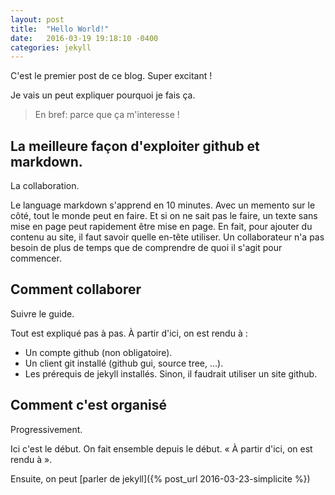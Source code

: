 ```yaml
---
layout: post
title:  "Hello World!"
date:   2016-03-19 19:18:10 -0400
categories: jekyll
---
```

C'est le premier post de ce blog. Super excitant !

Je vais un peut expliquer pourquoi je fais ça. 

> En bref: parce que ça m'interesse !

## La meilleure façon d'exploiter github et markdown.

La collaboration. 

Le language markdown s'apprend en 10 minutes. Avec un memento sur le côté, tout le monde peut en faire. Et si on ne sait pas le faire, un texte sans mise en page peut rapidement être mise en page. En fait, pour ajouter du contenu au site, il faut savoir quelle en-tête utiliser. Un collaborateur n'a pas besoin de plus de temps que de comprendre de quoi il s'agit pour commencer. 

## Comment collaborer

Suivre le guide.

Tout est expliqué pas à pas. À partir d'ici, on est rendu à :

* Un compte github (non obligatoire).
* Un client git installé (github gui, source tree, …).
* Les prérequis de jekyll installés. Sinon, il faudrait utiliser un site github. 

## Comment c'est organisé

Progressivement.

Ici c'est le début. On fait ensemble depuis le début. « À partir d'ici, on est rendu à ».

Ensuite, on peut [parler de jekyll]({% post_url 2016-03-23-simplicite %})

